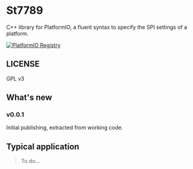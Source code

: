 # St7789
C++ library for PlatformIO, a fluent syntax to specify the SPI settings of a platform.

[![PlatformIO Registry](https://badges.registry.platformio.org/packages/sporniket/library/St7789.svg)](https://registry.platformio.org/libraries/sporniket/St7789)

## LICENSE

GPL v3

## What's new

### v0.0.1

Initial publishing, extracted from working code.


## Typical application

> To do...